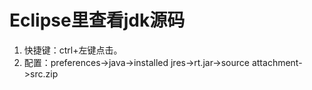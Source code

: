# Eclipse里查看jdk源码

1. 快捷键：ctrl+左键点击。
2. 配置：preferences->java->installed jres->rt.jar->source attachment->src.zip